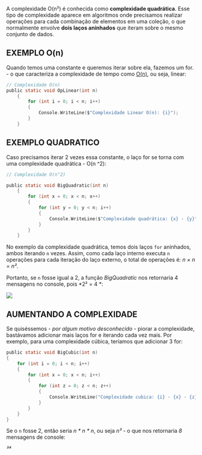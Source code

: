 A complexidade O(n²) é conhecida como **complexidade quadrática**. Esse tipo de complexidade aparece em algoritmos onde precisamos realizar operações para cada combinação de elementos em uma coleção, o que normalmente envolve **dois laços aninhados** que iteram sobre o mesmo conjunto de dados.

## EXEMPLO O(n)
Quando temos uma constante e queremos iterar sobre ela, fazemos um for. - o que caracteriza a complexidade de tempo como [O(n)](O(n).md), ou seja, linear: 

```c sharp
// Complexidade O(n)
public static void OpLinear(int n) 
	{
		for (int i = 0; i < n; i++) 
		{
			Console.WriteLine($"Complexidade Linear O(n): {i}");
		}
	}
```

## EXEMPLO QUADRATICO
Caso precisamos iterar 2 vezes essa constante, o laço for se torna com uma complexidade quadrática - O(n ^2):

```c sharp
// Complexidade O(n^2)

public static void BigQuadratic(int n)
	{
		for (int x = 0; x < n; x++)
		{
			for (int y = 0; y < n; i++)
			{
				Console.WriteLine($"Complexidade quadrática: {x} - {y}");
			}
		}
	}
```

No exemplo da complexidade quadrática, temos dois laços `for` aninhados, ambos iterando `n` vezes. Assim, como cada laço interno executa `n` operações para cada iteração do laço externo, o total de operações é:
*n × n = n²*. 

Portanto, se `n` fosse igual a 2, a função *BigQuadratic* nos retornaria 4 mensagens no console, pois *2² = 4 *:

![](../../../Images/Programming%20Concepts/Big%20O%20Notation/Pasted%20image%2020241113215338.png)


## AUMENTANDO A COMPLEXIDADE
Se quiséssemos - *por algum motivo desconhecido* - piorar a complexidade, bastávamos adicionar mais laços for e iterando cada vez mais. Por exemplo, para uma complexidade cúbica, teríamos que adicionar 3 for:

```c sharp
public static void BigCubic(int n) 
{
	for (int i = 0; i < n; i++)
	{
		for (int x = 0; x < n; i++)
		{
			for (int z = 0; z < n; z++)
			{
				Console.WriteLine("Complexidade cubica: {i} - {x} - {z}")
			}
		}
	}
}
```

 Se o `n` fosse 2, então seria *n * n * n*, ou seja *n³* - o que nos retornaria *8* mensagens de console:
 
*³⁴*